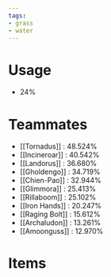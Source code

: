 ```yaml
---
tags:
- grass
- water
---
```

# Usage
- 24%
# Teammates
- [[Tornadus]] : 48.524%
- [[Incineroar]] : 40.542%
- [[Landorus]] : 36.680%
- [[Gholdengo]] : 34.719%
- [[Chien-Pao]] : 32.944%
- [[Glimmora]] : 25.413%
- [[Rillaboom]] : 25.102%
- [[Iron Hands]] : 20.247%
- [[Raging Bolt]] : 15.612%
- [[Archaludon]] : 13.261%
- [[Amoonguss]] : 12.970%
# Items